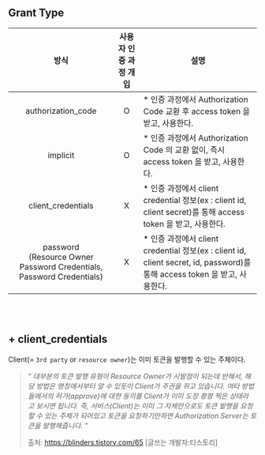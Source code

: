 ## Grant Type

|방식|사용자 인증 과정 개입|설명|
|:-:|:-:|-|
|authorization_code|O|* 인증 과정에서 Authorization Code 교환 후 access token 을 받고, 사용한다.|
|implicit|O|* 인증 과정에서 Authorization Code 의 교환 없이, 즉시 access token 을 받고, 사용한다.|
|client_credentials|X|* 인증 과정에서 client credential 정보(ex : client id, client secret)를 통해 access token 을 받고, 사용한다.|
|password <br> (Resource Owner Password Credentials, Password Credentials)|X|* 인증 과정에서 client credential 정보(ex : client id, client secret, id, password)를 통해 access token 을 받고, 사용한다.|


<br><br>

## + client_credentials

Client(= `3rd party` or `resource owner`)는 이미 토큰을 발행할 수 있는 주체이다.



> *" 대부분의 토큰 발행 유형이 Resource Owner가 시발점이 되는데 반해서, 해당 방법은 명칭에서부터 알 수 있듯이 Client가 주권을 쥐고 있습니다. 여타 방법들에서의 허가(approve)에 대한 동의를 Client가 이미 도장 쾅쾅 찍은 상태라고 보시면 됩니다. 즉, 서비스(Client)는 이미 그 자체만으로도 토큰 발행을 요청할 수 있는 주체가 되어있고 토큰을 요청하기만하면 Authorization Server는 토큰을 발행해줍니다. "*
> 
> 출처: https://blinders.tistory.com/65 [글쓰는 개발자:티스토리]